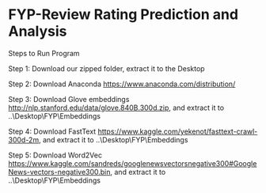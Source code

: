# FYP-Review Rating Prediction and Analysis

Steps to Run Program

Step 1: Download our zipped folder, extract it to the Desktop

Step 2: Download Anaconda https://www.anaconda.com/distribution/

Step 3: Download Glove embeddings http://nlp.stanford.edu/data/glove.840B.300d.zip, and extract it to ..\Desktop\FYP\Embeddings

Step 4: Download FastText https://www.kaggle.com/yekenot/fasttext-crawl-300d-2m, and extract it to ..\Desktop\FYP\Embeddings

Step 5: Download Word2Vec https://www.kaggle.com/sandreds/googlenewsvectorsnegative300#GoogleNews-vectors-negative300.bin, and extract it to ..\Desktop\FYP\Embeddings

